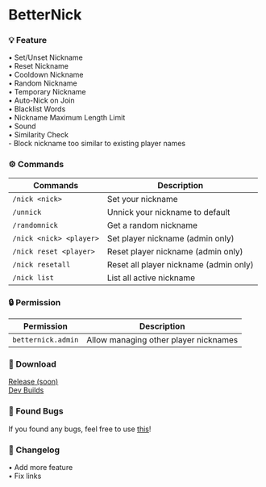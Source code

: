 # BetterNick
### 💡 Feature
• Set/Unset Nickname                                    
• Reset Nickname                                    
• Cooldown Nickname                                    
• Random Nickname                                    
• Temporary Nickname                                    
• Auto-Nick on Join                                    
• Blacklist Words                                    
• Nickname Maximum Length Limit                                    
• Sound                                    
• Similarity Check                        
      - Block nickname too similar to existing player names                                    
     
### ⚙️ Commands
| Commands | Description |
|---------|-------------|
| ```/nick <nick>``` | Set your nickname |
| ```/unnick``` | Unnick your nickname to default |
| ```/randomnick``` | Get a random nickname |
| ```/nick <nick> <player>``` | Set player nickname (admin only) |
| ```/nick reset <player>``` | Reset player nickname (admin only) |
| ```/nick resetall``` | Reset all player nickname (admin only) |
| ```/nick list``` | List all active nickname |

### 🔒 Permission
| Permission | Description |
|---------|-------------|
| ```betternick.admin``` | Allow managing other player nicknames |

### 🔗 Download
[Release (soon)](https://poggit.pmmp.io/ci/LuthMC/BetterNick/BetterNick)                                                                              
[Dev Builds](https://poggit.pmmp.io/ci/LuthMC/BetterNick/BetterNick)

### 📢 Found Bugs
If you found any bugs, feel free to use [this](https://github.com/LuthMC/BetterNick/issues)!

### 📍 Changelog
• Add more feature                                    
• Fix links                                    
